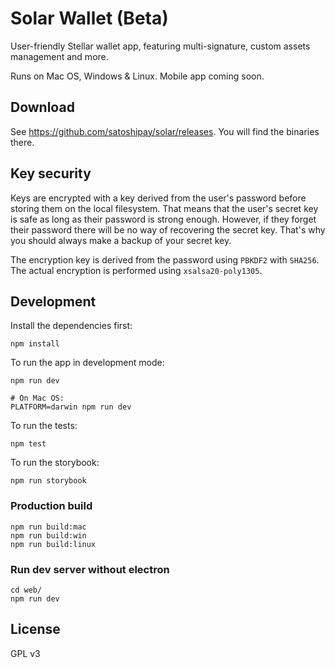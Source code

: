 # Solar Wallet (Beta)

User-friendly Stellar wallet app, featuring multi-signature, custom assets management and more.

Runs on Mac OS, Windows & Linux. Mobile app coming soon.

## Download

See <https://github.com/satoshipay/solar/releases>. You will find the binaries there.

## Key security

Keys are encrypted with a key derived from the user's password before storing them on the local filesystem. That means that the user's secret key is safe as long as their password is strong enough. However, if they forget their password there will be no way of recovering the secret key. That's why you should always make a backup of your secret key.

The encryption key is derived from the password using `PBKDF2` with `SHA256`. The actual encryption is performed using `xsalsa20-poly1305`.

## Development

Install the dependencies first:

```
npm install
```

To run the app in development mode:

```
npm run dev

# On Mac OS:
PLATFORM=darwin npm run dev
```

To run the tests:

```
npm test
```

To run the storybook:

```
npm run storybook
```

### Production build

```
npm run build:mac
npm run build:win
npm run build:linux
```

### Run dev server without electron

```
cd web/
npm run dev
```

## License

GPL v3
